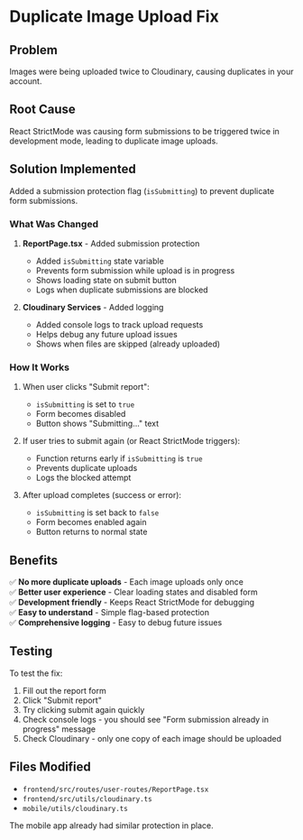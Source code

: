 # Duplicate Image Upload Fix

## Problem
Images were being uploaded twice to Cloudinary, causing duplicates in your account.

## Root Cause
React StrictMode was causing form submissions to be triggered twice in development mode, leading to duplicate image uploads.

## Solution Implemented
Added a submission protection flag (`isSubmitting`) to prevent duplicate form submissions.

### What Was Changed

1. **ReportPage.tsx** - Added submission protection
   - Added `isSubmitting` state variable
   - Prevents form submission while upload is in progress
   - Shows loading state on submit button
   - Logs when duplicate submissions are blocked

2. **Cloudinary Services** - Added logging
   - Added console logs to track upload requests
   - Helps debug any future upload issues
   - Shows when files are skipped (already uploaded)

### How It Works

1. When user clicks "Submit report":
   - `isSubmitting` is set to `true`
   - Form becomes disabled
   - Button shows "Submitting..." text

2. If user tries to submit again (or React StrictMode triggers):
   - Function returns early if `isSubmitting` is `true`
   - Prevents duplicate uploads
   - Logs the blocked attempt

3. After upload completes (success or error):
   - `isSubmitting` is set back to `false`
   - Form becomes enabled again
   - Button returns to normal state

## Benefits

✅ **No more duplicate uploads** - Each image uploads only once  
✅ **Better user experience** - Clear loading states and disabled form  
✅ **Development friendly** - Keeps React StrictMode for debugging  
✅ **Easy to understand** - Simple flag-based protection  
✅ **Comprehensive logging** - Easy to debug future issues  

## Testing

To test the fix:
1. Fill out the report form
2. Click "Submit report" 
3. Try clicking submit again quickly
4. Check console logs - you should see "Form submission already in progress" message
5. Check Cloudinary - only one copy of each image should be uploaded

## Files Modified

- `frontend/src/routes/user-routes/ReportPage.tsx`
- `frontend/src/utils/cloudinary.ts` 
- `mobile/utils/cloudinary.ts`

The mobile app already had similar protection in place.
